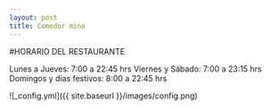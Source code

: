 ```yaml
---
layout: post
title: Comedor mina
---
```

#HORARIO DEL RESTAURANTE

Lunes a Jueves: 7:00 a 22:45 hrs
Viernes y Sábado: 7:00 a 23:15 hrs
Domingos y días festivos: 8:00 a 22:45 hrs


![_config.yml]({{ site.baseurl }}/images/config.png)


